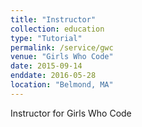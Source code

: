 ```yaml
---
title: "Instructor"
collection: education
type: "Tutorial"
permalink: /service/gwc
venue: "Girls Who Code"
date: 2015-09-14
enddate: 2016-05-28
location: "Belmond, MA"
---
```


Instructor for Girls Who Code